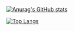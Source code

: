 
[![Anurag's GitHub stats](https://github-readme-stats.vercel.app/api?username=MohamedElfergani)](https://github.com/anuraghazra/github-readme-stats)

[![Top Langs](https://github-readme-stats.vercel.app/api/top-langs/?username=MohamedElfergani)](https://github.com/anuraghazra/github-readme-stats)




